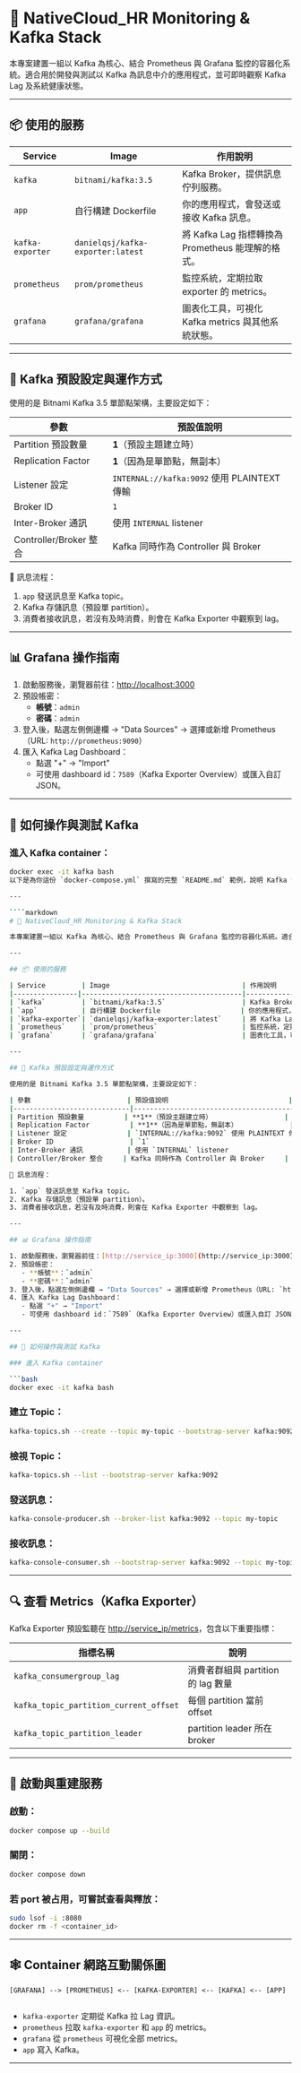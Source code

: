 # 🧭 NativeCloud_HR Monitoring & Kafka Stack

本專案建置一組以 Kafka 為核心、結合 Prometheus 與 Grafana 監控的容器化系統。適合用於開發與測試以 Kafka 為訊息中介的應用程式，並可即時觀察 Kafka Lag 及系統健康狀態。

---

## 📦 使用的服務

| Service         | Image                                 | 作用說明                                                                 |
|----------------|----------------------------------------|--------------------------------------------------------------------------|
| `kafka`         | `bitnami/kafka:3.5`                   | Kafka Broker，提供訊息佇列服務。                                         |
| `app`           | 自行構建 Dockerfile                    | 你的應用程式，會發送或接收 Kafka 訊息。                                   |
| `kafka-exporter`| `danielqsj/kafka-exporter:latest`     | 將 Kafka Lag 指標轉換為 Prometheus 能理解的格式。                        |
| `prometheus`    | `prom/prometheus`                     | 監控系統，定期拉取 exporter 的 metrics。                                 |
| `grafana`       | `grafana/grafana`                     | 圖表化工具，可視化 Kafka metrics 與其他系統狀態。                         |

---

## 🧵 Kafka 預設設定與運作方式

使用的是 Bitnami Kafka 3.5 單節點架構，主要設定如下：

| 參數                        | 預設值說明                              |
|-----------------------------|------------------------------------------|
| Partition 預設數量          | **1**（預設主題建立時）                  |
| Replication Factor          | **1**（因為是單節點，無副本）             |
| Listener 設定               | `INTERNAL://kafka:9092` 使用 PLAINTEXT 傳輸 |
| Broker ID                   | `1`                                     |
| Inter-Broker 通訊           | 使用 `INTERNAL` listener                 |
| Controller/Broker 整合     | Kafka 同時作為 Controller 與 Broker     |

📌 訊息流程：

1. `app` 發送訊息至 Kafka topic。
2. Kafka 存儲訊息（預設單 partition）。
3. 消費者接收訊息，若沒有及時消費，則會在 Kafka Exporter 中觀察到 lag。

---

## 📊 Grafana 操作指南

1. 啟動服務後，瀏覽器前往：[http://localhost:3000](http://localhost:3000)
2. 預設帳密：
   - **帳號**：`admin`
   - **密碼**：`admin`
3. 登入後，點選左側側邊欄 → "Data Sources" → 選擇或新增 Prometheus（URL: `http://prometheus:9090`）
4. 匯入 Kafka Lag Dashboard：
   - 點選 "+" → "Import"
   - 可使用 dashboard id：`7589`（Kafka Exporter Overview）或匯入自訂 JSON。

---

## 🔧 如何操作與測試 Kafka

### 進入 Kafka container：

```bash
docker exec -it kafka bash
以下是為你這份 `docker-compose.yml` 撰寫的完整 `README.md` 範例，說明 Kafka 預設行為、Grafana 操作、每個服務用途與彼此如何互動，非常適合放在專案根目錄中：

---

````markdown
# 🧭 NativeCloud_HR Monitoring & Kafka Stack

本專案建置一組以 Kafka 為核心、結合 Prometheus 與 Grafana 監控的容器化系統。適合用於開發與測試以 Kafka 為訊息中介的應用程式，並可即時觀察 Kafka Lag 及系統健康狀態。

---

## 📦 使用的服務

| Service         | Image                                 | 作用說明                                                                 |
|----------------|----------------------------------------|--------------------------------------------------------------------------|
| `kafka`         | `bitnami/kafka:3.5`                   | Kafka Broker，提供訊息佇列服務。                                         |
| `app`           | 自行構建 Dockerfile                    | 你的應用程式，會發送或接收 Kafka 訊息。                                   |
| `kafka-exporter`| `danielqsj/kafka-exporter:latest`     | 將 Kafka Lag 指標轉換為 Prometheus 能理解的格式。                        |
| `prometheus`    | `prom/prometheus`                     | 監控系統，定期拉取 exporter 的 metrics。                                 |
| `grafana`       | `grafana/grafana`                     | 圖表化工具，可視化 Kafka metrics 與其他系統狀態。                         |

---

## 🧵 Kafka 預設設定與運作方式

使用的是 Bitnami Kafka 3.5 單節點架構，主要設定如下：

| 參數                        | 預設值說明                              |
|-----------------------------|------------------------------------------|
| Partition 預設數量          | **1**（預設主題建立時）                  |
| Replication Factor          | **1**（因為是單節點，無副本）             |
| Listener 設定               | `INTERNAL://kafka:9092` 使用 PLAINTEXT 傳輸 |
| Broker ID                   | `1`                                     |
| Inter-Broker 通訊           | 使用 `INTERNAL` listener                 |
| Controller/Broker 整合     | Kafka 同時作為 Controller 與 Broker     |

📌 訊息流程：

1. `app` 發送訊息至 Kafka topic。
2. Kafka 存儲訊息（預設單 partition）。
3. 消費者接收訊息，若沒有及時消費，則會在 Kafka Exporter 中觀察到 lag。

---

## 📊 Grafana 操作指南

1. 啟動服務後，瀏覽器前往：[http://service_ip:3000](http://service_ip:3000)
2. 預設帳密：
   - **帳號**：`admin`
   - **密碼**：`admin`
3. 登入後，點選左側側邊欄 → "Data Sources" → 選擇或新增 Prometheus（URL: `http://prometheus:9090`）
4. 匯入 Kafka Lag Dashboard：
   - 點選 "+" → "Import"
   - 可使用 dashboard id：`7589`（Kafka Exporter Overview）或匯入自訂 JSON。

---

## 🔧 如何操作與測試 Kafka

### 進入 Kafka container

```bash
docker exec -it kafka bash
```

### 建立 Topic：

```bash
kafka-topics.sh --create --topic my-topic --bootstrap-server kafka:9092 --partitions 3 --replication-factor 1
```

### 檢視 Topic：

```bash
kafka-topics.sh --list --bootstrap-server kafka:9092
```

### 發送訊息：

```bash
kafka-console-producer.sh --broker-list kafka:9092 --topic my-topic
```

### 接收訊息：

```bash
kafka-console-consumer.sh --bootstrap-server kafka:9092 --topic my-topic --from-beginning
```

---

## 🔍 查看 Metrics（Kafka Exporter）

Kafka Exporter 預設監聽在 [http://service_ip/metrics](http://service_ip:9308/metrics)，包含以下重要指標：

| 指標名稱                                   | 說明                         |
| -------------------------------------- | -------------------------- |
| `kafka_consumergroup_lag`              | 消費者群組與 partition 的 lag 數量  |
| `kafka_topic_partition_current_offset` | 每個 partition 當前 offset     |
| `kafka_topic_partition_leader`         | partition leader 所在 broker |

---

## 🔁 啟動與重建服務

### 啟動：

```bash
docker compose up --build
```

### 關閉：

```bash
docker compose down
```

### 若 port 被占用，可嘗試查看與釋放：

```bash
sudo lsof -i :8080
docker rm -f <container_id>
```

---

## 🕸️ Container 網路互動關係圖

```
[GRAFANA] --> [PROMETHEUS] <-- [KAFKA-EXPORTER] <-- [KAFKA] <-- [APP]
                                 
```

* `kafka-exporter` 定期從 Kafka 拉 Lag 資訊。
* `prometheus` 拉取 `kafka-exporter` 和 `app` 的 metrics。
* `grafana` 從 `prometheus` 可視化全部 metrics。
* `app` 寫入 Kafka。

---
